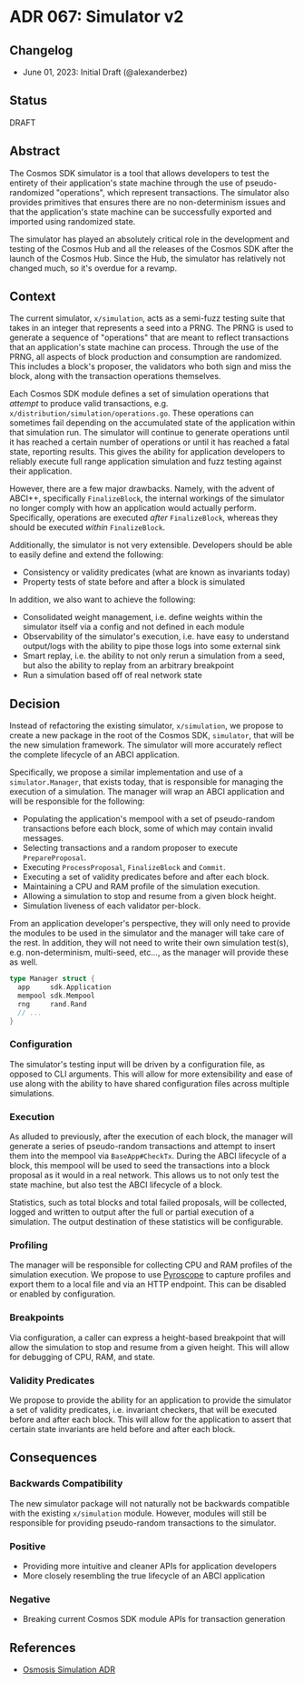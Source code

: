 # ADR 067: Simulator v2

## Changelog

* June 01, 2023: Initial Draft (@alexanderbez)

## Status

DRAFT

## Abstract

The Cosmos SDK simulator is a tool that allows developers to test the entirety
of their application's state machine through the use of pseudo-randomized "operations",
which represent transactions. The simulator also provides primitives that ensures
there are no non-determinism issues and that the application's state machine can
be successfully exported and imported using randomized state.

The simulator has played an absolutely critical role in the development and testing
of the Cosmos Hub and all the releases of the Cosmos SDK after the launch of the
Cosmos Hub. Since the Hub, the simulator has relatively not changed much, so it's
overdue for a revamp.

## Context

The current simulator, `x/simulation`, acts as a semi-fuzz testing suite that takes
in an integer that represents a seed into a PRNG. The PRNG is used to generate a
sequence of "operations" that are meant to reflect transactions that an application's
state machine can process. Through the use of the PRNG, all aspects of block production
and consumption are randomized. This includes a block's proposer, the validators
who both sign and miss the block, along with the transaction operations themselves.

Each Cosmos SDK module defines a set of simulation operations that _attempt_ to
produce valid transactions, e.g. `x/distribution/simulation/operations.go`. These
operations can sometimes fail depending on the accumulated state of the application
within that simulation run. The simulator will continue to generate operations
until it has reached a certain number of operations or until it has reached a
fatal state, reporting results. This gives the ability for application developers
to reliably execute full range application simulation and fuzz testing against
their application.

However, there are a few major drawbacks. Namely, with the advent of ABCI++, specifically
`FinalizeBlock`, the internal workings of the simulator no longer comply with how
an application would actually perform. Specifically, operations are executed
_after_ `FinalizeBlock`, whereas they should be executed _within_ `FinalizeBlock`.

Additionally, the simulator is not very extensible. Developers should be able to
easily define and extend the following:

* Consistency or validity predicates (what are known as invariants today)
* Property tests of state before and after a block is simulated

In addition, we also want to achieve the following:

* Consolidated weight management, i.e. define weights within the simulator itself
  via a config and not defined in each module
* Observability of the simulator's execution, i.e. have easy to understand output/logs
  with the ability to pipe those logs into some external sink
* Smart replay, i.e. the ability to not only rerun a simulation from a seed, but
  also the ability to replay from an arbitrary breakpoint
* Run a simulation based off of real network state

## Decision

Instead of refactoring the existing simulator, `x/simulation`, we propose to create
a new package in the root of the Cosmos SDK, `simulator`, that will be the new
simulation framework. The simulator will more accurately reflect the complete
lifecycle of an ABCI application.

Specifically, we propose a similar implementation and use of a `simulator.Manager`,
that exists today, that is responsible for managing the execution of a simulation.
The manager will wrap an ABCI application and will be responsible for the following:

* Populating the application's mempool with a set of pseudo-random transactions
  before each block, some of which may contain invalid messages.
* Selecting transactions and a random proposer to execute `PrepareProposal`.
* Executing `ProcessProposal`, `FinalizeBlock` and `Commit`.
* Executing a set of validity predicates before and after each block.
* Maintaining a CPU and RAM profile of the simulation execution.
* Allowing a simulation to stop and resume from a given block height.
* Simulation liveness of each validator per-block.

From an application developer's perspective, they will only need to provide the
modules to be used in the simulator and the manager will take care of the rest.
In addition, they will not need to write their own simulation test(s), e.g.
non-determinism, multi-seed, etc..., as the manager will provide these as well.

```go
type Manager struct {
  app     sdk.Application
  mempool sdk.Mempool
  rng     rand.Rand
  // ...
}
```

### Configuration

The simulator's testing input will be driven by a configuration file, as opposed
to CLI arguments. This will allow for more extensibility and ease of use along with
the ability to have shared configuration files across multiple simulations.

### Execution

As alluded to previously, after the execution of each block, the manager will
generate a series of pseudo-random transactions and attempt to insert them into
the mempool via `BaseApp#CheckTx`. During the ABCI lifecycle of a block, this
mempool will be used to seed the transactions into a block proposal as it would
in a real network. This allows us to not only test the state machine, but also
test the ABCI lifecycle of a block.

Statistics, such as total blocks and total failed proposals, will be collected,
logged and written to output after the full or partial execution of a simulation.
The output destination of these statistics will be configurable.

### Profiling

The manager will be responsible for collecting CPU and RAM profiles of the simulation
execution. We propose to use [Pyroscope](https://pyroscope.io/docs/golang/) to
capture profiles and export them to a local file and via an HTTP endpoint. This
can be disabled or enabled by configuration.

### Breakpoints

Via configuration, a caller can express a height-based breakpoint that will allow
the simulation to stop and resume from a given height. This will allow for debugging
of CPU, RAM, and state.

### Validity Predicates

We propose to provide the ability for an application to provide the simulator a
set of validity predicates, i.e. invariant checkers, that will be executed before
and after each block. This will allow for the application to assert that certain
state invariants are held before and after each block.

## Consequences

### Backwards Compatibility

The new simulator package will not naturally not be backwards compatible with the
existing `x/simulation` module. However, modules will still be responsible for
providing pseudo-random transactions to the simulator.

### Positive

* Providing more intuitive and cleaner APIs for application developers
* More closely resembling the true lifecycle of an ABCI application

### Negative

* Breaking current Cosmos SDK module APIs for transaction generation

## References

* [Osmosis Simulation ADR](https://github.com/osmosis-labs/osmosis/blob/main/simulation/ADR.md)
